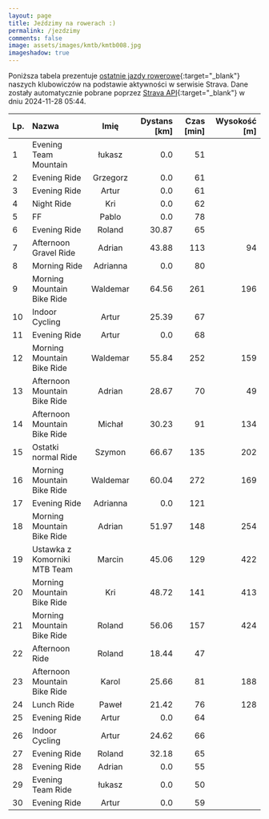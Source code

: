 ```yaml
---
layout: page
title: Jeździmy na rowerach :)
permalink: /jezdzimy
comments: false
image: assets/images/kmtb/kmtb008.jpg
imageshadow: true
---
```


Poniższa tabela prezentuje [ostatnie jazdy rowerowe](https://www.strava.com/clubs/336381){:target="_blank"} naszych klubowiczów na podstawie aktywności w serwisie Strava. Dane zostały automatycznie pobrane poprzez [Strava API](https://developers.strava.com/docs/reference/#api-Clubs-getClubActivitiesById){:target="_blank"} w dniu 2024-11-28 05:44.

Lp. | Nazwa | Imię | Dystans [km] | Czas [min] | Wysokość [m]
:--- | :--- | :---: | ---: | ---: | ---:
1|Evening Team Mountain|łukasz|0.0|51|
2|Evening Ride|Grzegorz|0.0|61|
3|Evening Ride|Artur|0.0|61|
4|Night Ride|Kri|0.0|62|
5|FF|Pablo|0.0|78|
6|Evening Ride|Roland|30.87|65|
7|Afternoon Gravel Ride|Adrian|43.88|113|94
8|Morning Ride|Adrianna|0.0|80|
9|Morning Mountain Bike Ride|Waldemar|64.56|261|196
10|Indoor Cycling|Artur|25.39|67|
11|Evening Ride|Artur|0.0|68|
12|Morning Mountain Bike Ride|Waldemar|55.84|252|159
13|Afternoon Mountain Bike Ride|Adrian|28.67|70|49
14|Afternoon Mountain Bike Ride|Michał|30.23|91|134
15|Ostatki normal Ride|Szymon|66.67|135|202
16|Morning Mountain Bike Ride|Waldemar|60.04|272|169
17|Evening Ride|Adrianna|0.0|121|
18|Morning Mountain Bike Ride|Adrian|51.97|148|254
19|Ustawka z Komorniki MTB Team|Marcin|45.06|129|422
20|Morning Mountain Bike Ride|Kri|48.72|141|413
21|Morning Mountain Bike Ride|Roland|56.06|157|424
22|Afternoon Ride|Roland|18.44|47|
23|Afternoon Mountain Bike Ride|Karol|25.66|81|188
24|Lunch Ride|Paweł|21.42|76|128
25|Evening Ride|Artur|0.0|64|
26|Indoor Cycling|Artur|24.62|66|
27|Evening Ride|Roland|32.18|65|
28|Evening Ride|Adrian|0.0|55|
29|Evening Team Ride|łukasz|0.0|50|
30|Evening Ride|Artur|0.0|59|
